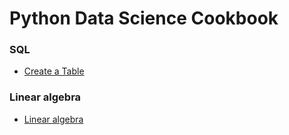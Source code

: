 # Python Data Science Cookbook

### SQL

  - [Create a Table](https://github.com/sebamacchia/python-datascience-cookbook/blob/master/SQL/Create-A-Table.ipynb)
  
### Linear algebra

  - [Linear algebra](https://github.com/sebamacchia/deepLearningBook-Notes)
